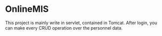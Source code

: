 # OnlineMIS
This project is mainly write in servlet, contained in Tomcat. After login, you can make every CRUD operation over the personnel data.
